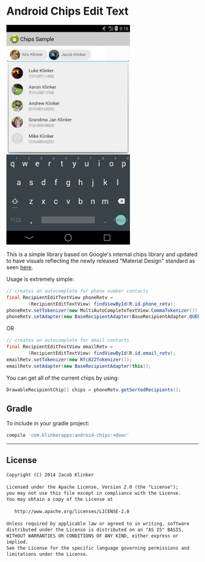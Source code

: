 # Android Chips Edit Text #

![Screenshot](screenshot.png)

This is a simple library based on Google's internal chips library and updated to have visuals reflecting the newly released "Material Design" standard as seen [here](http://www.google.com/design/spec/components/chips-tokens.html#chips-tokens-contact-chips).

Usage is extremely simple:

```java
// creates an autocomplete for phone number contacts
final RecipientEditTextView phoneRetv =
        (RecipientEditTextView) findViewById(R.id.phone_retv);
phoneRetv.setTokenizer(new MultiAutoCompleteTextView.CommaTokenizer());
phoneRetv.setAdapter(new BaseRecipientAdapter(BaseRecipientAdapter.QUERY_TYPE_PHONE, this));
```

OR

```java
// creates an autocomplete for email contacts
final RecipientEditTextView emailRetv =
        (RecipientEditTextView) findViewById(R.id.email_retv);
emailRetv.setTokenizer(new Rfc822Tokenizer());
emailRetv.setAdapter(new BaseRecipientAdapter(this));
```

You can get all of the current chips by using:

```java
DrawableRecipientChip[] chips = phoneRetv.getSortedRecipients();
```


## Gradle

To include in your gradle project:

```groovy
compile 'com.klinkerapps:android-chips:+@aar'
```
---

## License

    Copyright (C) 2014 Jacob Klinker

    Licensed under the Apache License, Version 2.0 (the "License");
    you may not use this file except in compliance with the License.
    You may obtain a copy of the License at

       http://www.apache.org/licenses/LICENSE-2.0

    Unless required by applicable law or agreed to in writing, software
    distributed under the License is distributed on an "AS IS" BASIS,
    WITHOUT WARRANTIES OR CONDITIONS OF ANY KIND, either express or implied.
    See the License for the specific language governing permissions and
    limitations under the License.
